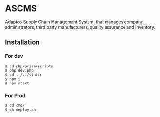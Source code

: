 # ASCMS
Adaptco Supply Chain Management System, that manages company administrators, third party manufacturers, quality assurance and inventory.


## Installation
### For dev
```shell
$ cd php/prism/scripts
$ php dev.php
$ cd ../../static
$ npm i
$ npm start
```

### For Prod
```shell
$ cd cmd/
$ sh deploy.sh
```
